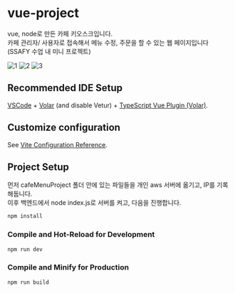 # vue-project

	
vue, node로 만든 카페 키오스크입니다. <br>
카페 관리자/ 사용자로 접속해서 메뉴 수정, 주문을 할 수 있는 웹 페이지입니다 (SSAFY 수업 내 미니 프로젝트)

![1](https://github.com/woodong11/cafeKiosk_project/assets/91379630/04a2c6e7-72d9-4ec6-9188-dfdec21f3190)
![2](https://github.com/woodong11/cafeKiosk_project/assets/91379630/c8a83509-6eda-4ee4-bb58-023e2a31a0b6)
![3](https://github.com/woodong11/cafeKiosk_project/assets/91379630/f10f61d0-4ede-49b3-b02d-bda0a51a76cf)



## Recommended IDE Setup

[VSCode](https://code.visualstudio.com/) + [Volar](https://marketplace.visualstudio.com/items?itemName=Vue.volar) (and disable Vetur) + [TypeScript Vue Plugin (Volar)](https://marketplace.visualstudio.com/items?itemName=Vue.vscode-typescript-vue-plugin).

## Customize configuration

See [Vite Configuration Reference](https://vitejs.dev/config/).

## Project Setup

먼저 cafeMenuProject 폴더 안에 있는 파일들을 개인 aws 서버에 옮기고, IP를 기록해둡니다. <br>
이후 백엔드에서 node index.js로 서버를 켜고, 다음을 진행합니다.


```sh
npm install
```

### Compile and Hot-Reload for Development

```sh
npm run dev
```

### Compile and Minify for Production

```sh
npm run build
```

